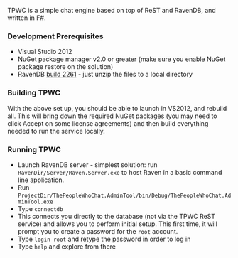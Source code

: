 TPWC is a simple chat engine based on top of ReST and RavenDB, and written in F#.

### Development Prerequisites
* Visual Studio 2012
* NuGet package manager v2.0 or greater (make sure you enable NuGet package restore on the solution)
* RavenDB [build 2261](http://hibernatingrhinos.com/builds/ravendb-stable/2261) - just unzip the files to a local directory

### Building TPWC
With the above set up, you should be able to launch in VS2012, and rebuild all. This will bring down the required NuGet packages (you may need to click Accept on some license agreements) and then build everything needed to run the service locally.

### Running TPWC
* Launch RavenDB server - simplest solution: run `RavenDir/Server/Raven.Server.exe` to host Raven in a basic command line application.
* Run `ProjectDir/ThePeopleWhoChat.AdminTool/bin/Debug/ThePeopleWhoChat.AdminTool.exe`
* Type `connectdb`
* This connects you directly to the database (not via the TPWC ReST service) and allows you to perform initial setup. This first time, it will prompt you to create a password for the `root` account.
* Type `login root` and retype the password in order to log in
* Type `help` and explore from there
